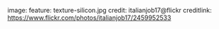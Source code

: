 image:
  feature: texture-silicon.jpg
  credit: italianjob17@flickr
  creditlink: https://www.flickr.com/photos/italianjob17/2459952533
